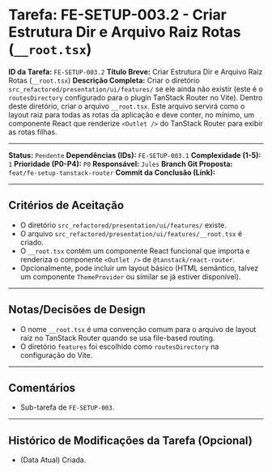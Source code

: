 # Tarefa: FE-SETUP-003.2 - Criar Estrutura Dir e Arquivo Raiz Rotas (`__root.tsx`)

**ID da Tarefa:** `FE-SETUP-003.2`
**Título Breve:** Criar Estrutura Dir e Arquivo Raiz Rotas (`__root.tsx`)
**Descrição Completa:**
Criar o diretório `src_refactored/presentation/ui/features/` se ele ainda não existir (este é o `routesDirectory` configurado para o plugin TanStack Router no Vite). Dentro deste diretório, criar o arquivo `__root.tsx`. Este arquivo servirá como o layout raiz para todas as rotas da aplicação e deve conter, no mínimo, um componente React que renderize `<Outlet />` do TanStack Router para exibir as rotas filhas.

---

**Status:** `Pendente`
**Dependências (IDs):** `FE-SETUP-003.1`
**Complexidade (1-5):** `1`
**Prioridade (P0-P4):** `P0`
**Responsável:** `Jules`
**Branch Git Proposta:** `feat/fe-setup-tanstack-router`
**Commit da Conclusão (Link):**

---

## Critérios de Aceitação
- O diretório `src_refactored/presentation/ui/features/` existe.
- O arquivo `src_refactored/presentation/ui/features/__root.tsx` é criado.
- O `__root.tsx` contém um componente React funcional que importa e renderiza o componente `<Outlet />` de `@tanstack/react-router`.
- Opcionalmente, pode incluir um layout básico (HTML semântico, talvez um componente `ThemeProvider` ou similar se já estiver disponível).

---

## Notas/Decisões de Design
- O nome `__root.tsx` é uma convenção comum para o arquivo de layout raiz no TanStack Router quando se usa file-based routing.
- O diretório `features` foi escolhido como `routesDirectory` na configuração do Vite.

---

## Comentários
- Sub-tarefa de `FE-SETUP-003`.

---

## Histórico de Modificações da Tarefa (Opcional)
- (Data Atual) Criada.
